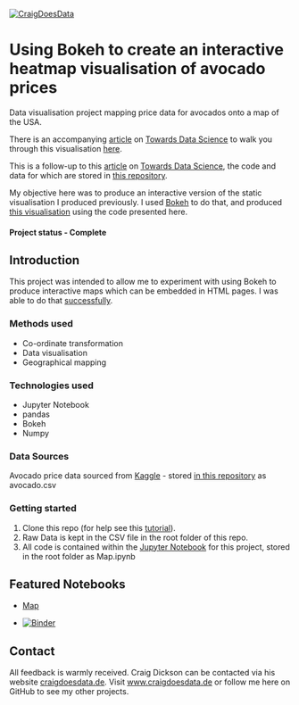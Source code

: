 [![CraigDoesData][logo]][link]

[logo]: https://www.craigdoesdata.de/img/logo/logo.png
[link]: https://www.craigdoesdata.de/


# Using Bokeh to create an interactive heatmap visualisation of avocado prices
Data visualisation project mapping price data for avocados onto a map of the USA.

There is an accompanying [article]((https://towardsdatascience.com/creating-an-interactive-map-in-python-using-bokeh-and-pandas-f84414536a06)) on [Towards Data Science](https://towardsdatascience.com/) to walk you through this visualisation [here](https://towardsdatascience.com/creating-an-interactive-map-in-python-using-bokeh-and-pandas-f84414536a06).

This is a follow-up to this [article](https://towardsdatascience.com/mapping-avocado-prices-in-python-with-geopandas-geopy-and-matplotlib-c7e0ef08bc26) on [Towards Data Science](https://towardsdatascience.com/mapping-avocado-prices-in-python-with-geopandas-geopy-and-matplotlib-c7e0ef08bc26), the code and data for which are stored in [this repository](https://github.com/thecraigd/Avocado-Prices). 

My objective here was to produce an interactive version of the static visualisation I produced previously. I used [Bokeh](https://docs.bokeh.org/en/latest/index.html) to do that, and produced [this visualisation](http://www.craigdoesdata.de/blog/avocadobokeh.html) using the code presented here.

#### Project status - Complete

## Introduction
This project was intended to allow me to experiment with using Bokeh to produce interactive maps which can be embedded in HTML pages. I was able to do that [successfully](http://www.craigdoesdata.de/blog/avocadobokeh.html).

### Methods used
* Co-ordinate transformation
* Data visualisation
* Geographical mapping

### Technologies used
* Jupyter Notebook
* pandas
* Bokeh
* Numpy


### Data Sources

Avocado price data sourced from [Kaggle](https://www.kaggle.com/neuromusic/avocado-prices) - stored [in this repository](https://github.com/thecraigd/Avocado-Prices/blob/master/avocado.csv) as avocado.csv


### Getting started

1. Clone this repo (for help see this [tutorial](https://help.github.com/articles/cloning-a-repository/)).
2. Raw Data is kept in the CSV file in the root folder of this repo.
3. All code is contained within the [Jupyter Notebook](https://github.com/thecraigd/BokehAvocado/blob/master/Map.ipynb) for this project, stored in the root folder as Map.ipynb


## Featured Notebooks
* [Map](https://github.com/thecraigd/BokehAvocado/blob/master/Map.ipynb)

* [![Binder](https://mybinder.org/badge_logo.svg)](https://mybinder.org/v2/gh/thecraigd/BokehAvocado/master)



## Contact
All feedback is warmly received. Craig Dickson can be contacted via his website [craigdoesdata.de](https://www.craigdoesdata.de/contact.html).
Visit www.craigdoesdata.de or follow me here on GitHub to see my other projects.

